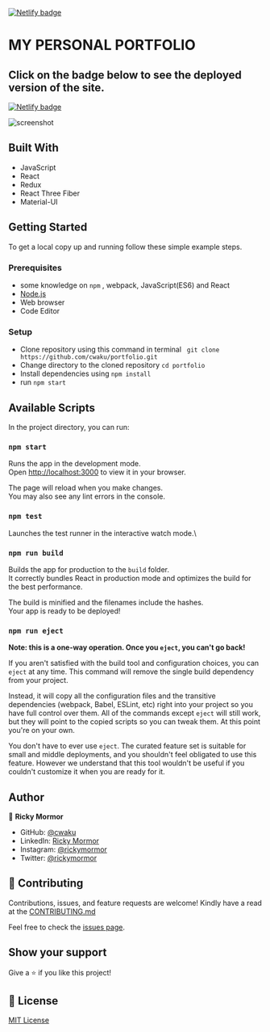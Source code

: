 [![Netlify badge](https://api.netlify.com/api/v1/badges/470e52d0-4d03-4935-b493-76c00166a3da/deploy-status)](https://rickymormor.engineer/)

# MY PERSONAL PORTFOLIO

## Click on the badge below to see the deployed version of the site.

[![Netlify badge](https://api.netlify.com/api/v1/badges/470e52d0-4d03-4935-b493-76c00166a3da/deploy-status)](https://rickymormor.engineer/)

![screenshot](./src/assets/images/CPT2207081821-720x354.gif)

## Built With

- JavaScript
- React
- Redux
- React Three Fiber
- Material-UI

## Getting Started

To get a local copy up and running follow these simple example steps.

### Prerequisites

- some knowledge on `npm` , webpack, JavaScript(ES6) and React
- [Node.js](https://nodejs.org/en/)
- Web browser
- Code Editor

### Setup

- Clone repository using this command in terminal ` git clone https://github.com/cwaku/portfolio.git`
- Change directory to the cloned repository `cd portfolio`
- Install dependencies using `npm install`
- run `npm start`

## Available Scripts

In the project directory, you can run:

### `npm start`

Runs the app in the development mode.\
Open [http://localhost:3000](http://localhost:3000) to view it in your browser.

The page will reload when you make changes.\
You may also see any lint errors in the console.

### `npm test`

Launches the test runner in the interactive watch mode.\

### `npm run build`

Builds the app for production to the `build` folder.\
It correctly bundles React in production mode and optimizes the build for the best performance.

The build is minified and the filenames include the hashes.\
Your app is ready to be deployed!

### `npm run eject`

**Note: this is a one-way operation. Once you `eject`, you can't go back!**

If you aren't satisfied with the build tool and configuration choices, you can `eject` at any time. This command will remove the single build dependency from your project.

Instead, it will copy all the configuration files and the transitive dependencies (webpack, Babel, ESLint, etc) right into your project so you have full control over them. All of the commands except `eject` will still work, but they will point to the copied scripts so you can tweak them. At this point you're on your own.

You don't have to ever use `eject`. The curated feature set is suitable for small and middle deployments, and you shouldn't feel obligated to use this feature. However we understand that this tool wouldn't be useful if you couldn't customize it when you are ready for it.

## Author

👤 **Ricky Mormor**

- GitHub: [@cwaku](https://github.com/cwaku)
- LinkedIn: [Ricky Mormor](www.linkedin.com/in/ricky-mormor)
- Instagram: [@rickymormor](https://instagram.com/rickymormor)
- Twitter: [@rickymormor](https://twitter.com/rickymormor)

## 🤝 Contributing

Contributions, issues, and feature requests are welcome!
Kindly have a read at the [CONTRIBUTING.md](https://github.com/cwaku/portfolio/blob/develop/CONTRIBUTING.md)

Feel free to check the [issues page](https://github.com/cwaku/portfolio/issues).

## Show your support

Give a ⭐️ if you like this project!

## 📝 License

[MIT License](https://github.com/cwaku/portfolio/blob/develop/LICENSE)
